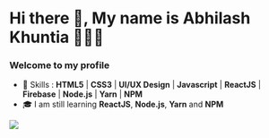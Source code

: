 # Hi there 👋, My name is Abhilash Khuntia 🧑🏻‍💻
### Welcome to my profile 



- 🚀 Skills : **HTML5** | **CSS3** | **UI/UX Design** | **Javascript** | **ReactJS** | **Firebase** | **Node.js** | **Yarn** | **NPM**
- 🎓 I am still learning **ReactJS**, **Node.js**, **Yarn** and **NPM**


<a href="https://github-readme-stats.vercel.app/api?username=abhilashk23&theme=radical&show_icons=true">
  <img align="center" src="https://github-readme-stats.vercel.app/api?username=abhilashk23&theme=radical&show_icons=true" />
</a>

<!-- <a href="https://github-readme-stats.vercel.app/api/top-langs/?username=abhilashk23">
  <img align="center" src="https://github-readme-stats.vercel.app/api/top-langs/?username=abhilashk23" />
</a> -->
